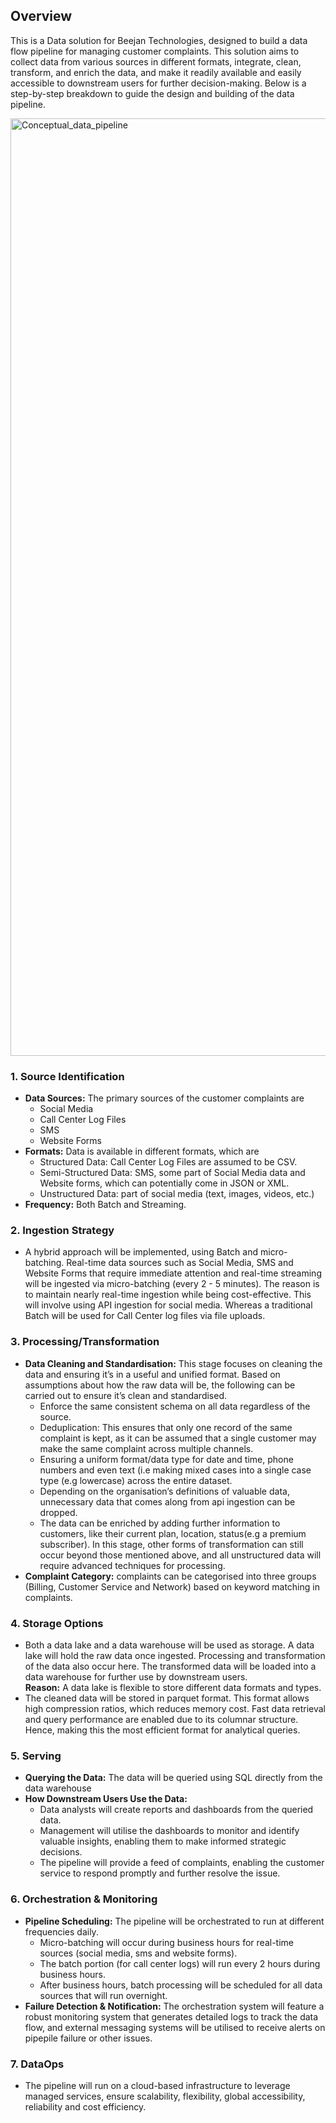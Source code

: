 ## Overview
This is a Data solution for Beejan Technologies, designed to build a data flow pipeline for managing customer complaints. This solution aims to collect data from various sources in different formats, integrate, clean, transform, and enrich the data, and make it readily available and easily accessible to downstream users for further decision-making. Below is a step-by-step breakdown to guide the design and building of the data pipeline.


<img width="2480" height="1500" alt="Conceptual_data_pipeline" src="https://github.com/user-attachments/assets/76770659-5aa8-4b85-b8ed-c8092c823732" />


### 1. Source Identification
* **Data Sources:** The primary sources of the customer complaints are
    * Social Media 
    * Call Center Log Files
    * SMS
    * Website Forms
* **Formats:** Data is available in different formats, which are
  * Structured Data: Call Center Log Files are assumed to be CSV.
  * Semi-Structured Data: SMS, some part of Social Media data and Website forms, which can potentially come in JSON or XML.
  * Unstructured Data: part of social media (text, images, videos, etc.)
* **Frequency:** Both Batch and Streaming.

### 2. Ingestion Strategy
* A hybrid approach will be implemented, using Batch and micro-batching. Real-time data sources such as Social Media, SMS and Website Forms that require immediate attention and real-time streaming will be ingested via micro-batching (every 2 - 5 minutes). The reason is to maintain nearly real-time ingestion while being cost-effective. This will involve using API ingestion for social media. Whereas a traditional Batch will be used for Call Center log files via file uploads.

### 3. Processing/Transformation
* **Data Cleaning and Standardisation:** This stage focuses on cleaning the data and ensuring it’s in a useful and unified format. Based on assumptions about how the raw data will be, the following can be carried out to ensure it’s clean and standardised.
  * Enforce the same consistent schema on all data regardless of the source.
  * Deduplication: This ensures that only one record of the same complaint is kept, as it can be assumed that a single customer may make the same complaint across multiple channels.
   * Ensuring a uniform format/data type for date and time, phone numbers and even text (i.e making mixed cases into a single case type (e.g lowercase)  across the entire dataset.
  * Depending on the organisation’s definitions of valuable data, unnecessary data that comes along from api ingestion can be dropped.
   * The data can be enriched by adding further information to customers, like their current plan, location, status(e.g a premium subscriber).
In this stage, other forms of transformation can still occur beyond those mentioned above, and all unstructured data will require advanced techniques for processing.
* **Complaint Category:** complaints can be categorised into three groups (Billing, Customer Service and Network) based on keyword matching in complaints.

### 4. Storage Options
* Both a data lake and a data warehouse will be used as storage. A data lake will hold the raw data once ingested. Processing and transformation of the data also occur here. The transformed data will be loaded into a data warehouse for further use by downstream users.  
**Reason:**  A data lake is flexible to store different data formats and types.
* The cleaned data will be stored in parquet format. This format allows high compression ratios, which reduces memory cost. Fast data retrieval and query performance are enabled due to its columnar structure. Hence, making this the most efficient format for analytical queries.

### 5. Serving
* **Querying the Data:** The data will be queried using SQL directly from the data warehouse
* **How Downstream Users Use the Data:** 
   * Data analysts will create reports and dashboards from the queried data.
   *  Management will utilise the dashboards to monitor and identify valuable insights, enabling them to make informed strategic decisions.
   * The pipeline will provide a feed of complaints, enabling the customer service to respond promptly and further resolve the issue.

### 6. Orchestration & Monitoring
* **Pipeline Scheduling:** The pipeline will be orchestrated to run at different frequencies daily.
   * Micro-batching will occur during business hours for real-time sources (social media, sms and website forms).
   * The batch portion (for call center logs) will run every 2 hours during business hours.
   * After business hours, batch processing will be scheduled for all data sources that will run overnight.
* **Failure Detection & Notification:** The orchestration system will feature a robust monitoring system that generates detailed logs to track the data flow, and external messaging systems will be utilised to receive alerts on pipepile failure or other issues.

### 7. DataOps
* The pipeline will run on a cloud-based infrastructure to leverage managed services, ensure scalability, flexibility, global accessibility, reliability and cost efficiency.












